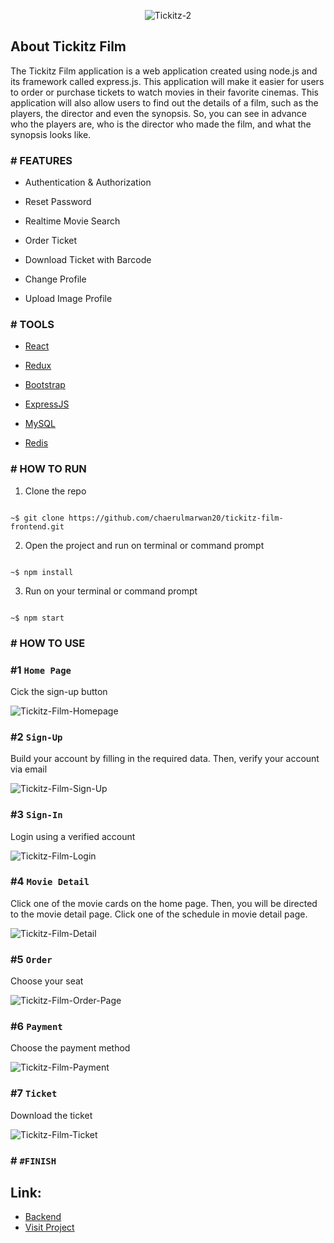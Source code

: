 <p align="center"<a href="https://tickitz-film.netlify.app/" target="_blank"><img src="https://i.ibb.co/tzSzq4x/Tickitz-2.png" alt="Tickitz-2" border="0" /></a></p>

## About Tickitz Film

The Tickitz Film application is a web application created using node.js and its framework called express.js. This application will make it easier for users to order or purchase tickets to watch movies in their favorite cinemas. This application will also allow users to find out the details of a film, such as the players, the director and even the synopsis. So, you can see in advance who the players are, who is the director who made the film, and what the synopsis looks like.

### # FEATURES

- Authentication & Authorization

- Reset Password

- Realtime Movie Search

- Order Ticket

- Download Ticket with Barcode

- Change Profile

- Upload Image Profile


### # TOOLS

-  [React](https://reactjs.org/)

-  [Redux](https://redux.js.org/)

-  [Bootstrap](https://getbootstrap.com/)

-  [ExpressJS](http://expressjs.com/)

-  [MySQL](https://www.mysql.com/)

-  [Redis](https://redis.io/)

### # HOW TO RUN

1. Clone the repo

```

~$ git clone https://github.com/chaerulmarwan20/tickitz-film-frontend.git

```

2. Open the project and run on terminal or command prompt

```

~$ npm install

```

3. Run on your terminal or command prompt

```

~$ npm start

```

### # HOW TO USE

### #1 `Home Page`

Cick the sign-up button

![Tickitz-Film-Homepage](https://user-images.githubusercontent.com/76175402/115395746-6d2f7280-a20e-11eb-9c9e-ad9c0b1b08b9.png)

### #2 `Sign-Up`

Build your account by filling in the required data. Then, verify your account via email

![Tickitz-Film-Sign-Up](https://user-images.githubusercontent.com/76175402/115994683-3be5e680-a602-11eb-847a-3c9b8e875c13.png)

### #3 `Sign-In`

Login using a verified account

![Tickitz-Film-Login](https://user-images.githubusercontent.com/76175402/115395827-8506f680-a20e-11eb-9f61-3d691d48ef11.png)

### #4 `Movie Detail`

Click one of the movie cards on the home page. Then, you will be directed to the movie detail page. Click one of the schedule in movie detail page.

![Tickitz-Film-Detail](https://user-images.githubusercontent.com/76175402/115395922-9d771100-a20e-11eb-8d27-8dd620585a0b.png)

### #5 `Order`

Choose your seat

![Tickitz-Film-Order-Page](https://user-images.githubusercontent.com/76175402/115395975-aec01d80-a20e-11eb-9187-a833d5419973.png)

### #6 `Payment`

Choose the payment method

![Tickitz-Film-Payment](https://user-images.githubusercontent.com/76175402/115994694-42745e00-a602-11eb-8301-63677d694111.png)

### #7 `Ticket`

Download the ticket

![Tickitz-Film-Ticket](https://user-images.githubusercontent.com/76175402/115994692-41433100-a602-11eb-8971-dd3ae9190e3a.png)

### # `#FINISH`

## Link: 
- [Backend](https://github.com/chaerulmarwan20/tickitz-film-api)
- [Visit Project](https://booking-tickitz-film.netlify.app/)
